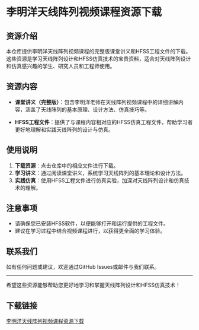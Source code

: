 # 李明洋天线阵列视频课程资源下载

## 资源介绍

本仓库提供李明洋天线阵列视频课程的完整版课堂讲义和HFSS工程文件的下载。这些资源是学习天线阵列设计和HFSS仿真技术的宝贵资料，适合对天线阵列设计和仿真感兴趣的学生、研究人员和工程师使用。

## 资源内容

- **课堂讲义（完整版）**：包含李明洋老师在天线阵列视频课程中的详细讲解内容，涵盖了天线阵列的基本原理、设计方法、仿真技巧等。
  
- **HFSS工程文件**：提供了与课程内容相对应的HFSS仿真工程文件，帮助学习者更好地理解和实践天线阵列的设计与仿真。

## 使用说明

1. **下载资源**：点击仓库中的相应文件进行下载。
2. **学习讲义**：通过阅读课堂讲义，系统学习天线阵列的基本理论和设计方法。
3. **实践仿真**：使用HFSS工程文件进行仿真实验，加深对天线阵列设计和仿真技术的理解。

## 注意事项

- 请确保您已安装HFSS软件，以便能够打开和运行提供的工程文件。
- 建议在学习过程中结合视频课程进行，以获得更全面的学习体验。

## 联系我们

如有任何问题或建议，欢迎通过GitHub Issues或邮件与我们联系。

---

希望这些资源能够帮助您更好地学习和掌握天线阵列设计和HFSS仿真技术！

## 下载链接

[李明洋天线阵列视频课程资源下载](https://pan.quark.cn/s/09ab89f83f5d)